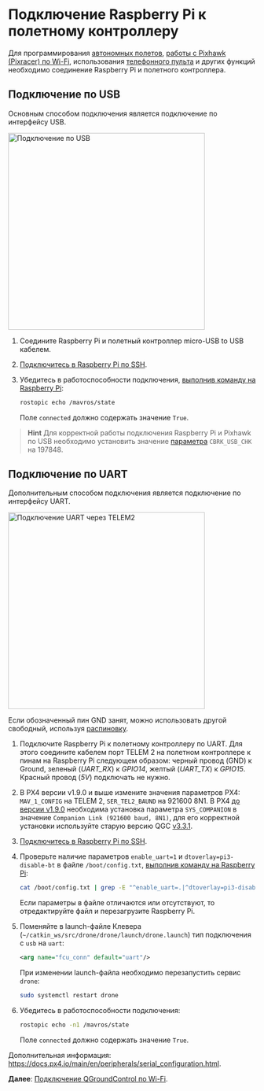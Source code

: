 # Подключение Raspberry Pi к полетному контроллеру

Для программирования [автономных полетов](simple_offboard.md), [работы с Pixhawk (Pixracer) по Wi-Fi](gcs_bridge.md), использования [телефонного пульта](rc.md) и других функций необходимо соединение Raspberry Pi и полетного контроллера.

## Подключение по USB

Основным способом подключения является подключение по интерфейсу USB.

<img src="../assets/assembling_clever4/usb_connection_1.png" alt="Подключение по USB" height=400 class="zoom border center">

1. Соедините Raspberry Pi и полетный контроллер micro-USB to USB кабелем.
2. [Подключитесь в Raspberry Pi по SSH](ssh.md).
3. Убедитесь в работоспособности подключения, [выполнив команду на Raspberry Pi](cli.md):

    ```bash
    rostopic echo /mavros/state
    ```

    Поле `connected` должно содержать значение `True`.

> **Hint** Для корректной работы подключения Raspberry Pi и Pixhawk по USB необходимо установить значение [параметра](parameters.md) `CBRK_USB_CHK` на 197848.

## Подключение по UART

Дополнительным способом подключения является подключение по интерфейсу UART.

<img src="../assets/raspberry-uart-telemetry2.png" alt="Подключение UART через TELEM2" height=400 class="zoom border center">

Если обозначенный пин GND занят, можно использовать другой свободный, используя [распиновку](https://pinout.xyz).

1. Подключите Raspberry Pi к полетному контроллеру по UART. Для этого соедините кабелем порт TELEM 2 на полетном контроллере к пинам на Raspberry Pi следующем образом: черный провод (GND) к Ground, зеленый (*UART_RX*) к *GPIO14*, желтый (*UART_TX*) к *GPIO15*. Красный провод (*5V*) подключать не нужно.
2. В PX4 версии v1.9.0 и выше измените значения параметров PX4: `MAV_1_CONFIG` на TELEM 2, `SER_TEL2_BAUND` на 921600 8N1. В PX4 [до версии v1.9.0](https://github.com/mavlink/qgroundcontrol/issues/6905#issuecomment-464549610) необходима установка параметра `SYS_COMPANION` в значение `Companion Link (921600 baud, 8N1)`, для его корректной установки используйте старую версию QGC [v3.3.1](https://github.com/mavlink/qgroundcontrol/releases/tag/v3.3.1).
3. [Подключитесь в Raspberry Pi по SSH](ssh.md).
4. Проверьте наличие параметров `enable_uart=1` и `dtoverlay=pi3-disable-bt` в файле `/boot/config.txt`, [выполнив команду на Raspberry Pi](cli.md):

    ```bash
    cat /boot/config.txt | grep -E "^enable_uart=.|^dtoverlay=pi3-disable-bt"
    ```

    Если параметры в файле отличаются или отсутствуют, то отредактируйте файл и перезагрузите Raspberry Pi.

5. Поменяйте в launch-файле Клевера (`~/catkin_ws/src/drone/drone/launch/drone.launch`) тип подключения с `usb` на `uart`:

    ```xml
    <arg name="fcu_conn" default="uart"/>
    ```

    При изменении launch-файла необходимо перезапустить сервис `drone`:

    ```bash
    sudo systemctl restart drone
    ```

6. Убедитесь в работоспособности подключения:

    ```bash
    rostopic echo -n1 /mavros/state
    ```

    Поле `connected` должно содержать значение `True`.

Дополнительная информация: https://docs.px4.io/main/en/peripherals/serial_configuration.html.

**Далее**: [Подключение QGroundControl по Wi-Fi](gcs_bridge.md).
